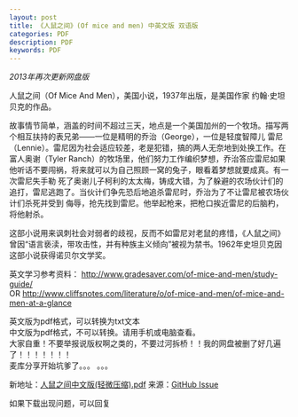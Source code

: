 ```yaml
---
layout: post
title: 《人鼠之间》(Of mice and men) 中英文版 双语版
categories: PDF
description: PDF
keywords: PDF
---
```

*2013年再次更新网盘版*

人鼠之间（Of Mice And Men），美国小说，1937年出版，是美国作家 约翰·史坦贝克的作品。  
  
故事情节简单，涵盖的时间不超过三天，地点是一个美国加州的一个牧场。描写两个相互扶持的表兄弟——一位是精明的乔治（George），一位是轻度智障儿 雷尼（Lennie）。雷尼因为社会适应较差，老是犯错，搞的两人无奈地到处换工作。在富人奥谢（Tyler Ranch）的牧场里，他们努力工作编织梦想，乔治答应雷尼如果他听话不要闯祸，将来就可以为自己照顾一窝的兔子，眼看着梦想就要成真。有一次雷尼失手勒 死了奥谢儿子柯利的太太梅，铸成大错，为了躲避的农场伙计们的追打，雷尼逃跑了。当伙计们争先恐后地追杀雷尼时，乔治为了不让雷尼被农场伙计们杀死并受到 侮辱，抢先找到雷尼。他举起枪来，把枪口挨近雷尼的后脑杓，将他射杀。  
  
这部小说用来讽刺社会对弱者的歧视，反而不如雷尼对老鼠的疼惜，《人鼠之间》曾因“语言亵渎，带攻击性，并有种族主义倾向”被视为禁书。1962年史坦贝克因这部小说获得诺贝尔文学奖。



英文学习参考资料： http://www.gradesaver.com/of-mice-and-men/study-guide/  
OR http://www.cliffsnotes.com/literature/o/of-mice-and-men/of-mice-and-men-at-a-glance


英文版为pdf格式，可以转换为txt文本  
中文版为pdf格式，不可以转换。请用手机或电脑查看。  
大家自重！不要举报说版权啊之类的，不要过河拆桥！！我的网盘被删了好几遍了！！！！！！！  
麦库分享开始坑爹了。。。 。。。

新地址：[人鼠之间中文版(轻微压缩).pdf](https://github.com/dzvision/dzvision.github.io/files/4963907/default.pdf)
来源：[GitHub Issue](https://github.com/dzvision/dzvision.github.io/issues/19)

如果下载出现问题，可以回复
